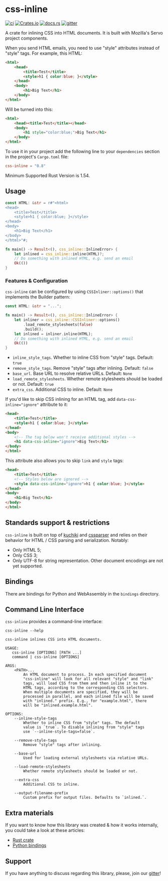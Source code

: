 # css-inline

[![ci](https://github.com/Stranger6667/css-inline/workflows/ci/badge.svg)](https://github.com/Stranger6667/css-inline/actions)
[![Crates.io](https://img.shields.io/crates/v/css-inline.svg)](https://crates.io/crates/css-inline)
[![docs.rs](https://docs.rs/css-inline/badge.svg)](https://docs.rs/css-inline/)
[![gitter](https://img.shields.io/gitter/room/Stranger6667/css-inline.svg)](https://gitter.im/Stranger6667/css-inline)

A crate for inlining CSS into HTML documents. It is built with Mozilla's Servo project components. 

When you send HTML emails, you need to use "style" attributes instead of "style" tags. For example, this HTML:

```html
<html>
    <head>
        <title>Test</title>
        <style>h1 { color:blue; }</style>
    </head>
    <body>
        <h1>Big Text</h1>
    </body>
</html>
```

Will be turned into this:

```html
<html>
    <head><title>Test</title></head>
    <body>
        <h1 style="color:blue;">Big Text</h1>
    </body>
</html>
```

To use it in your project add the following line to your `dependencies` section in the project's `Cargo.toml` file:

```toml
css-inline = "0.8"
```

Minimum Supported Rust Version is 1.54.

## Usage

```rust
const HTML: &str = r#"<html>
<head>
    <title>Test</title>
    <style>h1 { color:blue; }</style>
</head>
<body>
    <h1>Big Text</h1>
</body>
</html>"#;

fn main() -> Result<(), css_inline::InlineError> {
    let inlined = css_inline::inline(HTML)?;
    // Do something with inlined HTML, e.g. send an email
    Ok(())
}
```

### Features & Configuration

`css-inline` can be configured by using `CSSInliner::options()` that implements the Builder pattern:

```rust
const HTML: &str = "...";

fn main() -> Result<(), css_inline::InlineError> {
    let inliner = css_inline::CSSInliner::options()
        .load_remote_stylesheets(false)
        .build();
    let inlined = inliner.inline(HTML);
    // Do something with inlined HTML, e.g. send an email
    Ok(())
}
```

- `inline_style_tags`. Whether to inline CSS from "style" tags. Default: `true`
- `remove_style_tags`. Remove "style" tags after inlining. Default: `false`
- `base_url`. Base URL to resolve relative URLs. Default: `None`
- `load_remote_stylesheets`. Whether remote stylesheets should be loaded or not. Default: `true`
- `extra_css`. Additional CSS to inline. Default: `None`

If you'd like to skip CSS inlining for an HTML tag, add `data-css-inline="ignore"` attribute to it:

```html
<head>
    <title>Test</title>
    <style>h1 { color:blue; }</style>
</head>
<body>
    <!-- The tag below won't receive additional styles -->
    <h1 data-css-inline="ignore">Big Text</h1>
</body>
</html>
```

This attribute also allows you to skip `link` and `style` tags:

```html
<head>
    <title>Test</title>
    <!-- Styles below are ignored -->
    <style data-css-inline="ignore">h1 { color:blue; }</style>
</head>
<body>
    <h1>Big Text</h1>
</body>
</html>
```

## Standards support & restrictions

`css-inline` is built on top of [kuchiki](https://crates.io/crates/kuchiki) and [cssparser](https://crates.io/crates/cssparser) and relies on their behavior for HTML / CSS parsing and serialization.
Notably:

- Only HTML 5;
- Only CSS 3;
- Only UTF-8 for string representation. Other document encodings are not yet supported.

## Bindings

There are bindings for Python and WebAssembly in the `bindings` directory.

## Command Line Interface

`css-inline` provides a command-line interface:

```text
css-inline --help

css-inline inlines CSS into HTML documents.

USAGE:
   css-inline [OPTIONS] [PATH ...]
   command | css-inline [OPTIONS]

ARGS:
    <PATH>...
        An HTML document to process. In each specified document
        "css-inline" will look for all relevant "style" and "link"
        tags, will load CSS from them and then inline it to the
        HTML tags, according to the corresponding CSS selectors.
        When multiple documents are specified, they will be
        processed in parallel, and each inlined file will be saved
        with "inlined." prefix. E.g., for "example.html", there
        will be "inlined.example.html".

OPTIONS:
    --inline-style-tags
        Whether to inline CSS from "style" tags. The default
        value is `true`. To disable inlining from "style" tags
        use `--inline-style-tags=false`.

    --remove-style-tags
        Remove "style" tags after inlining.

    --base-url
        Used for loading external stylesheets via relative URLs.

    --load-remote-stylesheets
        Whether remote stylesheets should be loaded or not.

    --extra-css
        Additional CSS to inline.

    --output-filename-prefix
        Custom prefix for output files. Defaults to `inlined.`.
```

## Extra materials

If you want to know how this library was created & how it works internally, you could take a look at these articles:

- [Rust crate](https://dygalo.dev/blog/rust-for-a-pythonista-2/)
- [Python bindings](https://dygalo.dev/blog/rust-for-a-pythonista-3/)

## Support

If you have anything to discuss regarding this library, please, join our [gitter](https://gitter.im/Stranger6667/css-inline)!
